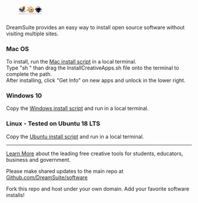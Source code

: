 ## <img src="img/dreamsuite.jpg" style="height:23px; margin:28px 10px 4px 34px">

DreamSuite provides an easy way to install open source software without visiting multiple sites.  

### Mac OS

To install, run the [Mac install script](MacOS/InstallCreativeApps.sh) in a local terminal.  
Type "sh " than drag the InstallCreativeApps.sh file onto the terminal to complete the path.  
After installing, click "Get Info" on new apps and unlock in the lower right.  

### Windows 10
Copy the [Windows install script](Windows/InstallCreativeApps.ps1) and run in a local terminal. 

### Linux - Tested on Ubuntu 18 LTS
Copy the [Ubuntu install script](Ubuntu/InstallCreativeApps.sh) and run in a local terminal.  

-----
[Learn More](https://dreamstudio.com/software) about the leading free creative tools for students, educators, business and government.  

Please make shared updates to the main repo at [Github.com/DreamSuite/software](https://Github.com/DesignSuite/creative)  

Fork this repo and host under your own domain.  Add your favorite software installs!


